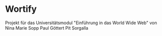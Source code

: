 # Wortify

Projekt für das Universitätsmodul "Einführung in das World Wide Web" von
Nina Marie Sopp
Paul Göttert
Pit Sorgalla
